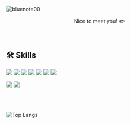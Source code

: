 ![bluenote00](https://user-images.githubusercontent.com/118717795/224478709-b4d40c40-4640-48ef-9fc1-7c60b2a35640.png)

<div align=center>
Nice to meet you! 🐟
</div>

<br>
<br>

## 🛠 Skills

<img src="https://img.shields.io/badge/JAVA-007396?style=flat-square&logo=java&logoColor=white"> <img src="https://img.shields.io/badge/Spring-6DB33F?style=flat-square&logo=Spring&logoColor=white"> <img src="https://img.shields.io/badge/mysql-4479A1?style=flat-square&logo=mysql&logoColor=white"> <img src="https://img.shields.io/badge/html-E34F26?style=flat-square&logo=html5&logoColor=white"> <img src="https://img.shields.io/badge/css-1572B6?style=flat-square&logo=css3&logoColor=white"> <img src="https://img.shields.io/badge/javascript-F7DF1E?style=flat-square&logo=javascript&logoColor=black"> <img src="https://img.shields.io/badge/vue.js-4FC08D?style=flat-square&logo=vue.js&logoColor=white"> 

<img src="https://img.shields.io/badge/git-F05032?style=flat-square&logo=git&logoColor=white"> <img src="https://img.shields.io/badge/github-181717?style=flat-square&logo=github&logoColor=white">

<br>
<br>

![Top Langs](https://github-readme-stats.vercel.app/api/top-langs/?username=bluenote00&layout=compact)

